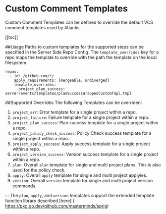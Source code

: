 # Custom Comment Templates

Custom Comment Templates can be defined to override the default VCS comment templates used by Atlantis. 

[[toc]]

##Usage
Paths to custom templates for the supported steps can be specified in the Server Side Repo Config. The `template_overrides` key for a repo maps the template to override with the path the template on the local filesystem. 
```
repos:
  - id: /github.com/*/
    apply_requirements: [mergeable, undiverged]
    template_overrides: 
      project_plan_success: server/events/templates/planSuccessWrappedCustomTmpl.tmpl
```
##Supported Overrides
The following Templates can be overriden: 
1. `project_err`: Error template for a single project within a repo. 
2. `project_failure`: Failure template for a single project within a repo.
3. `project_plan_success`: Plan success template for a single project within a repo. 
4. `project_policy_check_success`: Policy Check success template for a single project within a repo. 
5. `project_apply_success`: Apply success template for a single project within a repo. 
6. `project_version_success`: Version success template for a single project within a repo.
7. `plan`: Overall `plan` template for single and multi project plans. This is also used for the policy check. 
8. `apply`: Overall `apply` template for single and multi project applyies.
9. `version`: Overall `version` template for single and multi project version commands.

::: The `plan`, `apply`, and `version` templates support the extended template function library described [here] ( https://pkg.go.dev/github.com/masterminds/sprig)